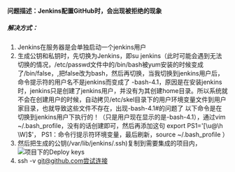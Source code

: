 #### 问题描述：Jenkins配置GitHub时，会出现被拒绝的现象
##### 解决方式：
1. Jenkins在服务器是会单独启动一个jenkins用户
2. 生成公钥和私钥时，先切换为Jenkins，即su jenkins（此时可能会遇到无法切换的情况，/etc/passwd文件中的/bin/bash被yum安装的时候变成了/bin/false，,把false改为bash，然后再切换，当我切换到jenkins用户后，命令提示符的用户名不是jenkins而变成了 
-bash-4.1，原因是在安装jenkins时，jenkins只是创建了jenkins用户，并没有为其创建home目录。所以系统就不会在创建用户的时候，自动拷贝/etc/skel目录下的用户环境变量文件到用户家目录，也就导致这些文件不存在，出现-bash-4.1#的问题了 
以下命令是在切换到jenkins用户下执行的！（只是用户现在显示的是-bash-4.1），通过vim ~/.bash_profile，没有的话创建即可，然后再添加这句
export PS1='[\u@\h \W]\$'， PS1：命令行提示符环境变量，最后刷新，source ~/.bash_profile ）
3. 然后把生成的公钥(/var/lib/jenkins/.ssh)复制到需要集成的项目内，![项目下的Deploy keys](http://note.youdao.com/noteshare?id=870f06ed0c0fa1049695f69dbee3ab36)
4.  ssh -v git@github.com尝试连接
